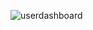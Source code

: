 ![userdashboard](https://user-images.githubusercontent.com/29441324/32854974-3ab7d940-c9f5-11e7-92af-9afe97451279.png)
